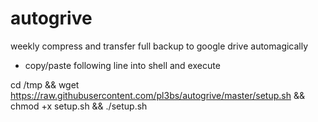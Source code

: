 # autogrive
weekly compress and transfer full backup to google drive automagically


 - copy/paste following line into shell and execute
 

cd /tmp && wget https://raw.githubusercontent.com/pl3bs/autogrive/master/setup.sh && chmod +x setup.sh && ./setup.sh
